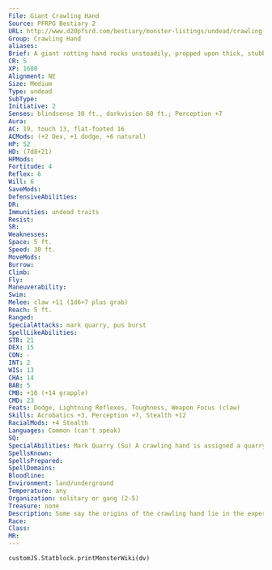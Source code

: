 ```yaml
---
File: Giant Crawling Hand
Source: PFRPG Bestiary 2
URL: http://www.d20pfsrd.com/bestiary/monster-listings/undead/crawling-hand/crawling-hand-giant
Group: Crawling Hand
aliases: 
Brief: A giant rotting hand rocks unsteadily, propped upon thick, stubby fingers. Its pale, necrotic flesh pulses and crawls with sickly boils.
CR: 5
XP: 1600
Alignment: NE
Size: Medium
Type: undead
SubType: 
Initiative: 2
Senses: blindsense 30 ft., darkvision 60 ft.; Perception +7
Aura: 
AC: 19, touch 13, flat-footed 16
ACMods: (+2 Dex, +1 dodge, +6 natural)
HP: 52
HD: (7d8+21)
HPMods: 
Fortitude: 4
Reflex: 6
Will: 6
SaveMods: 
DefensiveAbilities: 
DR: 
Immunities: undead traits
Resist: 
SR: 
Weaknesses: 
Space: 5 ft.
Speed: 30 ft.
MoveMods: 
Burrow: 
Climb: 
Fly: 
Maneuverability: 
Swim: 
Melee: claw +11 (1d6+7 plus grab)
Reach: 5 ft.
Ranged: 
SpecialAttacks: mark quarry, pus burst
SpellLikeAbilities: 
STR: 21
DEX: 15
CON: -
INT: 2
WIS: 13
CHA: 14
BAB: 5
CMB: +10 (+14 grapple)
CMD: 23
Feats: Dodge, Lightning Reflexes, Toughness, Weapon Focus (claw)
Skills: Acrobatics +3, Perception +7, Stealth +12
RacialMods: +4 Stealth
Languages: Common (can't speak)
SQ: 
SpecialAbilities: Mark Quarry (Su) A crawling hand is assigned a quarry by anointing the hand with a drop of the intended quarry's blood. If the hand has no current quarry, it automatically gains the next creature it damages as its quarry. Once attuned to a target, it becomes aware of the target's location as if under the effect of a continuous locate creature spell. The hand gains a +1 bonus on all attack rolls, damage rolls, and skill checks made to seek out and destroy the marked quarry. The mark quarry ability lasts until the quarry or the hand is slain.  Pus Burst (Su) When damaged by a piercing or slashing melee weapon, a spray of vile pus strikes the attacker unless the attacker makes a DC 15 Reflex save. Weapons that provide reach protect the attacker completely from a pus burst.  Creatures struck by pus become nauseated for 1d3 rounds and take 2d6 points of negative energy damage. The save DC is Charisma-based.
SpellsKnown: 
SpellsPrepared: 
SpellDomains: 
Bloodline: 
Environment: land/underground
Temperature: any
Organization: solitary or gang (2-5)
Treasure: none
Description: Some say the origins of the crawling hand lie in the experiments of demented necromancers contracted to construct tiny assassins. Other tales tell of gruesome prosthetics sparked to life by evil magic, which then developed primitive sentience and vengefully strangled their hosts. Regardless, the crawling hand is an efficient killing tool.  When not commanded to kill, the crawling hand remains still and can be handled and transported safely.  Typically, owners carry them about in small, velvet-lined boxes. Crawling hands can also be placed as guardians and programmed with contingency commands, such as to hunt down and slay an individual who performs a specific task like violating a shrine, opening a warded door, or breaking the seal of a casket.
Race: 
Class: 
MR: 
---
```

```dataviewjs
customJS.Statblock.printMonsterWiki(dv)
```
